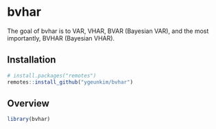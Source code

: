 
<!-- README.md is generated from README.Rmd. Please edit that file -->

# bvhar

<!-- badges: start -->
<!-- badges: end -->

The goal of bvhar is to VAR, VHAR, BVAR (Bayesian VAR), and the most
importantly, BVHAR (Bayesian VHAR).

## Installation

``` r
# install.packages("remotes")
remotes::install_github("ygeunkim/bvhar")
```

## Overview

``` r
library(bvhar)
```
